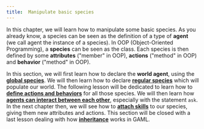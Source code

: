 ```yaml
---
title:  Manipulate basic species
---
```



In this chapter, we will learn how to manipulate some basic species. As you already know, a species can be seen as the definition of a type of **agent** (we call agent the instance of a species). In OOP (Object-Oriented Programming), a **species** can be seen as the class. Each species is then defined by some **attributes** ("member" in OOP), **actions** ("method" in OOP) and **behavior** ("method" in OOP).

In this section, we will first learn how to declare the **world agent**, using the [**global species**](GlobalSpecies). We will then learn how to declare [**regular species**](RegularSpecies) which will populate our world. The following lesson will be dedicated to learn how to [**define actions and behaviors**](DefiningActionsAndBehaviors) for all those species. We will then learn how [**agents can interact between each other**](InteractionBetweenAgents), especially with the statement `ask`. In the next chapter then, we will see how to [**attach skills**](AttachingSkills) to our species, giving them new attributes and actions. This section will be closed with a last lesson dealing with how [**inheritance**](Inheritance) works in GAML.
